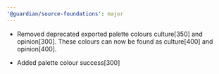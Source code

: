 ```yaml
---
'@guardian/source-foundations': major
---
```


- Removed deprecated exported palette colours culture[350] and opinion[300]. These colours can now be found as culture[400] and opinion[400].

- Added palette colour success[300]

